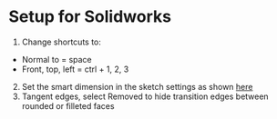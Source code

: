 # Setup for Solidworks

1. Change shortcuts to:
  * Normal to = space
  * Front, top, left = ctrl + 1, 2, 3
2. Set the smart dimension in the sketch settings as shown [here](https://blogs.solidworks.com/tech/2018/03/the-fastest-way-to-add-smart-dimensions-in-solidworks.html)
3. Tangent edges, select Removed to hide transition edges between rounded or filleted faces
